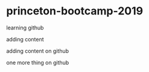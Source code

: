 # princeton-bootcamp-2019
learning github

adding content 

adding content on github

one more thing on github
